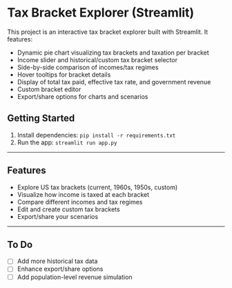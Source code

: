 # Tax Bracket Explorer (Streamlit)

This project is an interactive tax bracket explorer built with Streamlit. It features:
- Dynamic pie chart visualizing tax brackets and taxation per bracket
- Income slider and historical/custom tax bracket selector
- Side-by-side comparison of incomes/tax regimes
- Hover tooltips for bracket details
- Display of total tax paid, effective tax rate, and government revenue
- Custom bracket editor
- Export/share options for charts and scenarios

## Getting Started
1. Install dependencies: `pip install -r requirements.txt`
2. Run the app: `streamlit run app.py`

---

## Features
- Explore US tax brackets (current, 1960s, 1950s, custom)
- Visualize how income is taxed at each bracket
- Compare different incomes and tax regimes
- Edit and create custom tax brackets
- Export/share your scenarios

---

## To Do
- [ ] Add more historical tax data
- [ ] Enhance export/share options
- [ ] Add population-level revenue simulation
